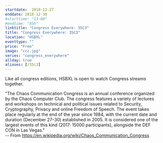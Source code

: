 ```yaml
---
startdate:  2018-12-27
enddate: 2018-12-30
#starttime: "13:00"
#endtime: "05h"
linktitle: "Congress Everywhere: 35C3"
title: "Congress Everywhere: 35C3"
location: "HSBXL"
eventtype: ""
price: "Free"
image: "ccc.jpg"
series: "congress_everywhere"
allday: true
aliases: [/35c3]
---
```


Like all congress editions, HSBXL is open to watch Congress streams together.

"The Chaos Communication Congress is an annual conference organized by the Chaos Computer Club. The congress features a variety of lectures and workshops on technical and political issues related to Security, Cryptography, Privacy and online Freedom of Speech. The event takes place regularly at the end of the year since 1984, with the current date and duration (December 27–30) established in 2005. It is considered one of the largest events of this kind (2017: 15000 participants), alongside the DEF CON in Las Vegas."  
-- From https://en.wikipedia.org/wiki/Chaos_Communication_Congress